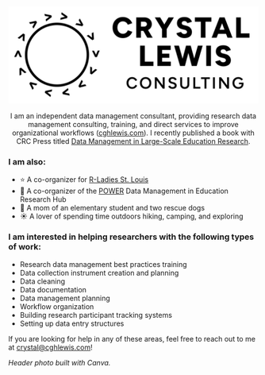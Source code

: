 <img src='logo-header.png' alt="banner"></img>

<p align="center">
I am an independent data management consultant, providing research data management consulting, training, and direct services to improve organizational workflows (<a href="https://cghlewis.com">cghlewis.com</a>). I recently published a book with CRC Press titled <a href= "https://datamgmtinedresearch.com/">Data Management in Large-Scale Education Research</a>.
</p>

### I am also:
- ⭐ A co-organizer for [R-Ladies St. Louis](https://www.meetup.com/rladies-st-louis/)  
- 🌟 A co-organizer of the [POWER](https://osf.io/ap3tk/) Data Management in Education Research Hub
- 💛 A mom of an elementary student and two rescue dogs
- ☀️ A lover of spending time outdoors hiking, camping, and exploring

### I am interested in helping researchers with the following types of work:

- Research data management best practices training
- Data collection instrument creation and planning
- Data cleaning
- Data documentation
- Data management planning
- Workflow organization
- Building research participant tracking systems
- Setting up data entry structures

If you are looking for help in any of these areas, feel free to reach out to me at crystal@cghlewis.com!

*Header photo built with Canva.*
